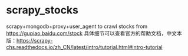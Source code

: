 # scrapy_stocks
scrapy+mongodb+proxy+user_agent to crawl stocks from https://gupiao.baidu.com/stock
具体细节可以查看官方的帮助文档，中文本版：https://scrapy-chs.readthedocs.io/zh_CN/latest/intro/tutorial.html#intro-tutorial
